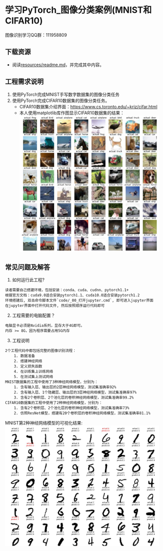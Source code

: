 # 学习PyTorch_图像分类案例(MNIST和CIFAR10)
图像识别学习QQ群：111958809

## 下载资源
* 阅读[resources/readme.md](resources/)，并完成其中内容。

## 工程需求说明
1. 使用PyTorch完成MNIST手写数字数据集的图像分类任务
2. 使用PyTorch完成CIFAR10数据集的图像分类任务。
    * CIFAR10数据集介绍界面：https://www.cs.toronto.edu/~kriz/cifar.html    
    * 本人使用matplotlib库作图显示CIFAR10数据集的结果：
![CIFAR10数据集用matplotlib显示](markdown_images/3.jpg)
## 常见问题及解答
1. 如何运行此工程?
```
读者需要自己搭建环境，包括安装：conda、cuda、cudnn、pytorch1.1+
根据官方文档：cuda9.0适合安装pytorch1.1、cuda10.0适合安装pytorch1.2
环境搭建后, 双击命令脚本文件`code/_00_打开jupyter.cmd`, 即可进入jupyter界面
在jupyter界面中打开代码文件, 然后按照顺序运行代码即可
```

2. 工程需要的电脑配置？
```
电脑显卡必须是Nvidia系列，显存大于4G即可。
内存 >= 8G，因为程序需要占用5G内存
```

3. 工程说明
```
2个工程代码中都包括完整的图像识别流程：
    1. 数据准备
    2. 搭建神经网络
    3. 定义损失函数
    4. 在训练集上训练网络
    5. 在测试集上测试网络
MNIST数据集的工程中使用了3种神经网络模型，分别为：
    1. 含有输入层、输出层的2层神经网络模型，测试集准确率92%
    2. 含有输入层、1个隐藏层、输出层的3层神经网络模型，测试集准确率97%
    3. 含有2个卷积层、2个池化层的卷积神经网络模型，测试集准确率99.2%
CIFAR10数据集的工程中使用了2种神经网络模型，分别为：
    1. 含有2个卷积层、2个池化层的卷积神经网络模型，测试集准确率73%
    2. 仿照ResNet模型，搭建有20个卷积层的卷积神经网络模型，测试集准确率81.1%
```
MNIST第2种神经网络模型的可视化结果:
![MNIST数据集模型预测结果示意图](markdown_images/2.jpg)
